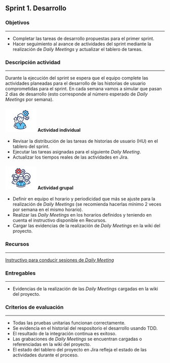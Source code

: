 ## Sprint 1. Desarrollo

### Objetivos
---

* Completar las tareas de desarrollo propuestas para el primer sprint.
* Hacer seguimiento al avance de actividades del sprint mediante la realización de *Daily Meetings* y actualizar el tablero de tareas.


### Descripción actividad
---
Durante la ejecución del sprint se espera que el equipo complete las actividades planeadas para el desarrollo de las historias de usuario comprometidas para el sprint. En cada semana vamos a simular que pasan 2 días de desarrollo (esto corresponde al número esperado de *Daily Meetings* por semana).

#### ![](./../../../assets/images/individuo.png) Actividad individual

* Revisar la distribución de las tareas de historias de usuario (HU) en el tablero del sprint.
* Ejecutar las tareas asignadas para el siguiente *Daily Meeting*.
* Actualizar los tiempos reales de las actividades en Jira. 

#### ![](./../../../assets/images/grupo.png) Actividad grupal

* Definir en equipo el horario y periodicidad que más se ajuste para la realización de *Daily Meetings* (se recomienda hacerlas mínimo 2 veces por semana en el mismo horario).
* Realizar las *Daily Meetings* en los horarios definidos y teniendo en cuenta el instructivo disponible en Recursos.
* Cargar las evidencias de la realización de *Daily Meetings* en la wiki del proyecto.

### Recursos 
---

[Instructivo para conducir sesiones de *Daily Meeting*](../semana4/s4_daily_meeting)


### Entregables
---

* Evidencias de la realización de las *Daily Meetings* cargadas en la wiki del proyecto.

### Criterios de evaluación
---

* Todas las pruebas unitarias funcionan correctamente.
* Se evidencia en el historial del respositorio el desarrollo usando TDD.
* El resultado de la integración continua es exitoso.
* Las grabaciones de *Daily Meetings* se encuentran cargadas o referenciadas en la wiki del proyecto.
* El estado del tablero  del proyecto en Jira refleja el estado de las actividades durante el proceso.
